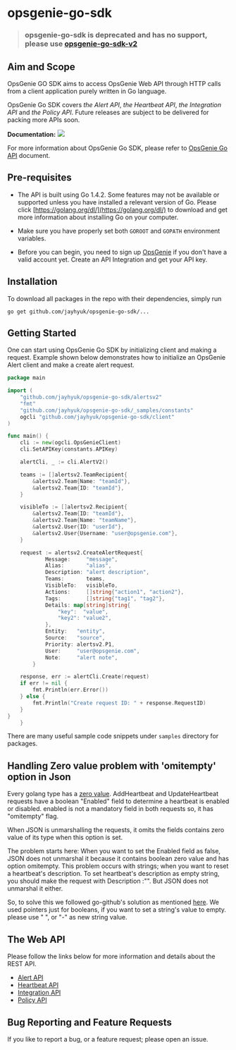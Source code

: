 # opsgenie-go-sdk

> ### opsgenie-go-sdk is deprecated and has no support, please use [opsgenie-go-sdk-v2](https://github.com/jayhyuk/opsgenie-go-sdk-v2)

## Aim and Scope
OpsGenie GO SDK aims to access OpsGenie Web API through HTTP calls
from a client application purely written in Go language.

OpsGenie Go SDK covers *the Alert API*, *the Heartbeat API*,
*the Integration API* and *the Policy API*. Future releases
are subject to be delivered for packing more APIs soon.

**Documentation:** [![](https://godoc.org/github.com/nathany/looper?status.svg)](http://godoc.org/github.com/jayhyuk/opsgenie-go-sdk/client)

For more information about OpsGenie Go SDK, please refer to [OpsGenie Go API](https://www.opsgenie.com/docs/api-and-client-libraries/opsgenie-go-api) document.

## Pre-requisites
* The API is built using Go 1.4.2. Some features may not be
available or supported unless you have installed a relevant version of Go.
Please click [https://golang.org/dl/](https://golang.org/dl/) to download and
get more information about installing Go on your computer.
* Make sure you have properly set both `GOROOT` and `GOPATH`
environment variables.

* Before you can begin, you need to sign up [OpsGenie](http://www.opsgenie.com) if you
don't have a valid account yet. Create an API Integration and get your API key.

## Installation
To download all packages in the repo with their dependencies, simply run

`go get github.com/jayhyuk/opsgenie-go-sdk/...`

## Getting Started
One can start using OpsGenie Go SDK by initializing client and making a request. Example shown below demonstrates how to initialize an OpsGenie Alert client and make a create alert request.
```go
package main

import (
	"github.com/jayhyuk/opsgenie-go-sdk/alertsv2"
	"fmt"
	"github.com/jayhyuk/opsgenie-go-sdk/_samples/constants"
	ogcli "github.com/jayhyuk/opsgenie-go-sdk/client"
)

func main() {
	cli := new(ogcli.OpsGenieClient)
	cli.SetAPIKey(constants.APIKey)

	alertCli, _ := cli.AlertV2()

	teams := []alertsv2.TeamRecipient{
		&alertsv2.Team{Name: "teamId"},
		&alertsv2.Team{ID: "teamId"},
	}

	visibleTo := []alertsv2.Recipient{
		&alertsv2.Team{ID: "teamId"},
		&alertsv2.Team{Name: "teamName"},
		&alertsv2.User{ID: "userId"},
		&alertsv2.User{Username: "user@opsgenie.com"},
	}

	request := alertsv2.CreateAlertRequest{
			Message:     "message",
			Alias:       "alias",
			Description: "alert description",
			Teams:       teams,
			VisibleTo:   visibleTo,
			Actions:     []string{"action1", "action2"},
			Tags:        []string{"tag1", "tag2"},
			Details: map[string]string{
				"key":  "value",
				"key2": "value2",
			},
			Entity:   "entity",
			Source:   "source",
			Priority: alertsv2.P1,
			User:     "user@opsgenie.com",
			Note:     "alert note",
		}

	response, err := alertCli.Create(request)
	if err != nil {
		fmt.Println(err.Error())
	} else {
		fmt.Println("Create request ID: " + response.RequestID)
	}
}
    }
```
There are many useful sample code snippets under `samples` directory for packages.

## Handling Zero value problem with 'omitempty' option in Json

Every golang type has a [zero value](http://golang.org/ref/spec#The_zero_value).
AddHeartbeat and UpdateHeartbeat requests have a boolean "Enabled" field to determine a heartbeat is enabled or disabled.
enabled is not a mandatory field in both requests so, it has "omitempty" flag.

When JSON is unmarshalling the requests, it omits the fields contains zero value of its type when this option is set.

The problem starts here:
When you want to set the Enabled field as false, JSON does not unmarshal it because it contains boolean zero value and has option omitempty.
This problem occurs with strings; when you want to reset a heartbeat's description. To set heartbeat's description as empty string, you should make the request with Description :"".
But JSON does not unmarshal it either.

So, to solve this we followed go-github's solution as mentioned [here](https://willnorris.com/2014/05/go-rest-apis-and-pointers).
We used pointers just for booleans, if you want to set a string's value to empty. please use " ", or "-" as new string value.

## The Web API

Please follow the links below for more information and details
about the REST API.

* [Alert API](https://www.opsgenie.com/docs/rest-api/alert-api)
* [Heartbeat API](https://www.opsgenie.com/docs/rest-api/heartbeat-api)
* [Integration API](https://www.opsgenie.com/docs/rest-api/integration-api)
* [Policy API](hhttps://www.opsgenie.com/docs/rest-api/policy-api)


## Bug Reporting and Feature Requests

If you like to report a bug, or a feature request; please open an issue.
